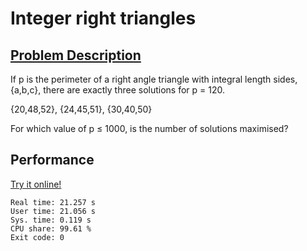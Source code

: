 # Integer right triangles

## [Problem Description](https://projecteuler.net/problem=39)

If p is the perimeter of a right angle triangle with integral length sides, {a,b,c}, there are exactly three solutions for p = 120.

{20,48,52}, {24,45,51}, {30,40,50}

For which value of p ≤ 1000, is the number of solutions maximised?

## Performance

[Try it online!](https://tio.run/##VZLRSsMwFIbv@xS/E2SbsUvnBipOvVHwSu9FJG3P2kCblDSdG9MH8D18Ml9knrbKNBDI@U7zn/8PpUKvtdvtDg8mTe0msTYTMitQh4OUlqVNm4Lw6GxcUClPz5HaALjpeWoTDAYDBvdLVNA1fE6oyOmSPDnYJRScznIPZTLW8U73h1ftc2jjKXOqQEEm47rWKdUCWyVikbyLVswRFG9aq8QXGyaOCLUtGq@tqbG0jucuEE1lGLCN7VSK2ZmYT/n2djoTs7mYR@35lLkUc/nefnXHt15zneRYqaKh1maFr49PRFJK8RvDNGXcZ9jPK9Val7qm9Jpl@uT8SBWqjc9VZh0pMzQjFicDgyvI/rnQGVW4PEEUhkZ0qF1xi9Txf5hwIIMTbnJvj9VY4RjxOMZigWSc7DupvcBT92jPzMikQe@rNb6iXws8JHrhgF3xdoVbDhhyoJd4MzwadlViG@OHf8McRSNeP6qd8v1DWDW@/vNLhN2YYLf7Bg)

```
Real time: 21.257 s
User time: 21.056 s
Sys. time: 0.119 s
CPU share: 99.61 %
Exit code: 0
```